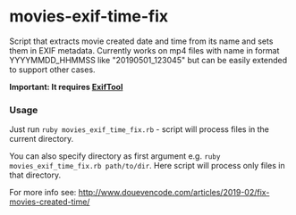 # movies-exif-time-fix

Script that extracts movie created date and time from its name and sets them in EXIF metadata. Currently works on mp4 files with name in format YYYYMMDD_HHMMSS like "20190501_123045" but can be easily extended to support other cases.

**Important: It requires [ExifTool](https://www.sno.phy.queensu.ca/~phil/exiftool/)**

### Usage

Just run `ruby movies_exif_time_fix.rb` - script will process files in the current directory.

You can also specify directory as first argument e.g. `ruby movies_exif_time_fix.rb path/to/dir`. Here script will process only files in that directory.

For more info see: http://www.douevencode.com/articles/2019-02/fix-movies-created-time/
